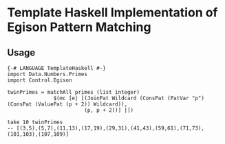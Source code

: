# Template Haskell Implementation of Egison Pattern Matching

## Usage

```
{-# LANGUAGE TemplateHaskell #-}
import Data.Numbers.Primes
import Control.Egison

twinPrimes = matchAll primes (list integer)
               $(mc [e| [(JoinPat Wildcard (ConsPat (PatVar "p") (ConsPat (ValuePat (p + 2)) Wildcard)),
                         (p, p + 2))] |])

take 10 twinPrimes
-- [(3,5),(5,7),(11,13),(17,19),(29,31),(41,43),(59,61),(71,73),(101,103),(107,109)]
```